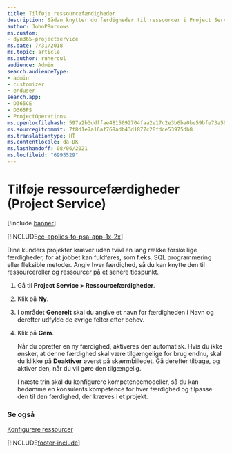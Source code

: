 ```yaml
---
title: Tilføje ressourcefærdigheder
description: Sådan knytter du færdigheder til ressourcer i Project Service
author: JohnPBurrows
ms.custom:
- dyn365-projectservice
ms.date: 7/31/2018
ms.topic: article
ms.author: ruhercul
audience: Admin
search.audienceType:
- admin
- customizer
- enduser
search.app:
- D365CE
- D365PS
- ProjectOperations
ms.openlocfilehash: 597a2b3ddffae4815092704faa2e17c2e3b6ba0be59bfe73a59a89a4fe506ede
ms.sourcegitcommit: 7f8d1e7a16af769adb43d1877c28fdce53975db8
ms.translationtype: HT
ms.contentlocale: da-DK
ms.lasthandoff: 08/06/2021
ms.locfileid: "6995529"
---
```

# <a name="add-resource-skills-project-service"></a>Tilføje ressourcefærdigheder (Project Service)

[!include [banner](../includes/psa-now-project-operations.md)]

[!INCLUDE[cc-applies-to-psa-app-1x-2x](../includes/cc-applies-to-psa-app-1x-2x.md)]

Dine kunders projekter kræver uden tvivl en lang række forskellige færdigheder, for at jobbet kan fuldføres, som f.eks. SQL programmering eller fleksible metoder. Angiv hver færdighed, så du kan knytte den til ressourceroller og ressourcer på et senere tidspunkt.  
  
1. Gå til **Project Service > Ressourcefærdigheder**.  
  
2. Klik på **Ny**.  
  
3. I området **Generelt** skal du angive et navn for færdigheden i Navn og derefter udfylde de øvrige felter efter behov.  
  
4. Klik på **Gem**.  
  
   Når du opretter en ny færdighed, aktiveres den automatisk. Hvis du ikke ønsker, at denne færdighed skal være tilgængelige for brug endnu, skal du klikke på **Deaktiver** øverst på skærmbilledet. Gå derefter tilbage, og aktiver den, når du vil gøre den tilgængelig.  
  
   I næste trin skal du konfigurere kompetencemodeller, så du kan bedømme en konsulents kompetence for hver færdighed og tilpasse den til den færdighed, der kræves i et projekt.  
  
### <a name="see-also"></a>Se også  
 [Konfigurere ressourcer](../psa/set-up-resources.md)


[!INCLUDE[footer-include](../includes/footer-banner.md)]